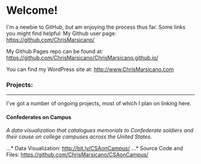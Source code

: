 # Welcome!

I'm a newbie to GitHub, but am enjoying the process thus far. Some links you might find helpful:
My Github user page:
https://github.com/ChrisMarsicano/

My Github Pages repo can be found at:
https://github.com/ChrisMarsicano/ChrisMarsicano.github.io/

You can find my WordPress site at:
http://www.ChrisMarsicano.com

### Projects:
---

I've got a number of ongoing projects, most of which I plan on linking here.

#### Confederates on Campus

<i> A data visualization that catalogues memorials to Confederate soldiers and their cause on college campuses across the United States. </i>

...* Data Visualization: http://bit.ly/CSAonCampus/
...* Source Code and Files: https://github.com/ChrisMarsicano/CSAonCampus/
